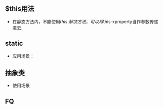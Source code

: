 ## $this用法
- 在静态方法内，不能使用$this.解决方法，可以将$this->property当作参数传递进去.

## static
- 应用场景：


## 抽象类
- 使用场景

## FQ

## 
